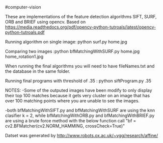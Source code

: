 #computer-vision

These are implementations of the feature detection algorithms SIFT, SURF, ORB and BRIEF using opencv. Based on https://media.readthedocs.org/pdf/opencv-python-tutroals/latest/opencv-python-tutroals.pdf

Running algorithm on single image: python surf.py home.jpg

Comparing two images :python bfMatchingWithSURF.py home.jpg home_rotation1.jpg

When running the final algorithms you will need to have fileNames.txt and the database in the same folder.

Running final programs with threshold of .35 : python siftProgram.py .35

NOTES: -Some of the outputed images have been modify to only display their top 100 matches because it gets very cluster on an image that has over 100 matching points where you are unable to see the images.

-both bfMatchingWithSIFT.py and bfMatchingWithSURF are using the knn clasifier k = 2, while bfMatchingWithORB.py and bfMatchingWithBRIEF.py are using a brute force method with the below function call "bf = cv2.BFMatcher(cv2.NORM_HAMMING, crossCheck=True)"

Datset was generated by http://www.robots.ox.ac.uk/~vgg/research/affine/
